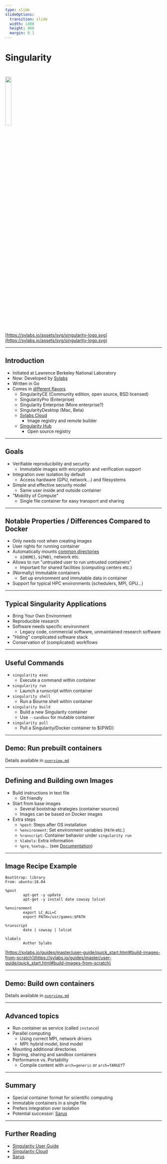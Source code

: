 ```yaml
---
type: slide
slideOptions:
  transition: slide
  width: 1400
  height: 900
  margin: 0.1
---
```


<style>
  .reveal strong {
  font-weight: bold;
    color: orange;
  }
  .reveal p {
    text-align: left;
  }
  .reveal section h1 {
    color: orange;
  }
  .reveal section h2 {
    color: orange;
  }
</style>

# Singularity

<img src="https://sylabs.io/assets/svg/singularity-logo.svg" width=20%; style="margin-left:auto; margin-right:auto; padding-top: 25px; padding-bottom: 25px">

[https://sylabs.io/assets/svg/singularity-logo.svg](https://sylabs.io/assets/svg/singularity-logo.svg)

---

## Introduction

- Initiated at Lawrence Berkeley National Laboratory
- Now: Developed by [Sylabs](https://sylabs.io)
- Written in    Go
- Comes in [different flavors](https://sylabs.io/singularity/)
    - SingularityCE (Community edition, open source, BSD licensed)
    - SingularityPro (Enterprise)
    - Singularity Enterprise (More enterprise?)
    - SingularityDesktop (Mac, Beta)
    - [Sylabs Cloud](https://cloud.sylabs.io/library)
        - Image registry and remote builder
    - [Singularity Hub](https://singularityhub.github.io)
        - Open source registry

---

## Goals

- Verifiable reproducibility and security
    - Immutable images with encryption and verification support
- Integration over isolation by default
    - Access hardware (GPU, network...) and filesystems
- Simple and effective security model
    - Same user inside and outside container
- "Mobility of Compute"
    - Single file container for easy transport and sharing

---

## Notable Properties / Differences Compared to Docker

- Only needs root when creating images
- User rights for running container
- Automatically mounts [common directories](https://sylabs.io/guides/latest/user-guide/bind_paths_and_mounts.html#system-defined-bind-paths)
    - `${HOME}`, `${PWD}`, network etc.
- Allows to run "untrusted user to run untrusted containers"
    - Important for shared facilities (computing centers etc.)
- (Normally) Immutable containers
    - Set up environment and immutable data in container
- Support for typical HPC environments (schedulers, MPI, GPU...)

---

## Typical Singularity Applications

- Bring Your Own Environment
- Reproducible research
- Software needs specific environment
    - Legacy code, commercial software, unmaintained research software
- "Hiding" complicated software stack
- Conservation of (complicated) workflows

---

## Useful Commands

- `singularity exec`
    - Execute a command within container
- `singularity run`
    - Launch a runscript within container
- `singularity shell`
    - Run a Bourne shell within container
- `singularity build`
    - Build a new Singularity container
    - Use `--sandbox` for mutable container
- `singularity pull`
    - Pull a Singularity/Docker container to ${PWD}

---

## Demo: Run prebuilt containers

Details available in [`overview.md`](https://github.com/Simulation-Software-Engineering/Lecture-Material/blob/main/virtualization-and-containers/overview.md)

---

## Defining and Building own Images

- Build instructions in text file
    - Git friendly
- Start from base images
    - Several bootstrap strategies (container sources)
    - Images can be based on Docker images
- Extra steps
    - `%post`: Steps after OS installation
    - `%environment`: Set environment variables (`PATH` etc.)
    - `%runscript`: Container behavior under `singularity run`
    - `%labels`: Extra information
    - `%pre`, `%setup`... (see [Documentation](https://sylabs.io/guides/master/user-guide/definition_files.html#sections))

---

## Image Recipe Example

```Singularity
BootStrap: library
From: ubuntu:18.04

%post
        apt-get -y update
        apt-get -y install date cowsay lolcat

%environment
        export LC_ALL=C
        export PATH=/usr/games:$PATH

%runscript
        date | cowsay | lolcat

%labels
        Author Sylabs
```

[https://sylabs.io/guides/master/user-guide/quick_start.html#build-images-from-scratch](https://sylabs.io/guides/master/user-guide/quick_start.html#build-images-from-scratch)

---

## Demo: Build own containers

Details available in [`overview.md`](https://github.com/Simulation-Software-Engineering/Lecture-Material/blob/main/virtualization-and-containers/overview.md)

---

## Advanced topics

- Run container as service (called `instance`)
- Parallel computing
    - Using correct MPI, network drivers
    - MPI: hybrid model, bind model
- Mounting additional directories
- Signing, sharing and sandbox containers
- Performance vs. Portability
    - Compile content with `arch=generic` or `arch=TARGET`?

---

## Summary

- Special container format for scientific computing
- Immutable containers in a single file
- Prefers integration over isolation
- Potential successor: [Sarus](https://user.cscs.ch/tools/containers/sarus/)

---

## Further Reading

- [Singularity User Guide](https://sylabs.io/guides/master/user-guide)
- [Singularity Cloud](https://cloud.sylabs.io/library)
- [Sarus](https://user.cscs.ch/tools/containers/sarus/)